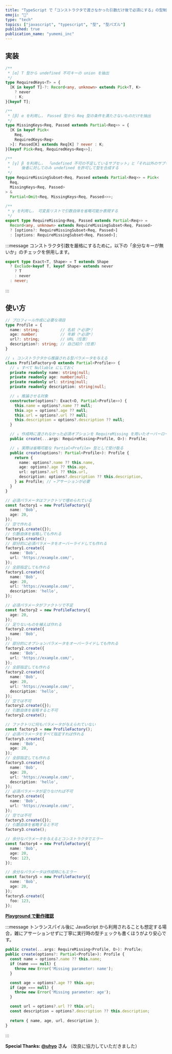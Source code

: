 ```yaml
---
title: "TypeScript で「コンストラクタで渡さなかった引数だけ後で必須にする」の型制約を書く"
emoji: "🧩"
type: "tech"
topics: ["javascript", "typescript", "型", "型パズル"]
published: true
publication_name: "yumemi_inc"
---
```


## 実装

```ts
/**
 * [α] T 型から undefined 不可キーの union を抽出
 */
type RequiredKeys<T> = {
  [K in keyof T]-?: Record<any, unknown> extends Pick<T, K>
    ? never
    : K;
}[keyof T];

/**
 * [β] α を利用し， Passed 型から Req 型の条件を満たさないものだけを抽出
 */
type MissingKeys<Req, Passed extends Partial<Req>> = {
  [K in keyof Pick<
    Req,
    RequiredKeys<Req>
  >]: Passed[K] extends Req[K] ? never : K;
}[keyof Pick<Req, RequiredKeys<Req>>];

/**
 * [γ] β を利用し， 「undefined 不可の不足しているサブセット」と「それ以外のサブセット」を抽出
 *     後者に対してのみ undefined を許可して型を合成する
 */
type RequireMissingSubset<Req, Passed extends Partial<Req>> = Pick<
  Req,
  MissingKeys<Req, Passed>
> &
  Partial<Omit<Req, MissingKeys<Req, Passed>>>;
  
/**
 * γ を利用し， 可変長リストで引数自体を省略可能か表現する
 */
export type RequireMissing<Req, Passed extends Partial<Req>> =
  Record<any, unknown> extends RequireMissingSubset<Req, Passed>
  ? [options?: RequireMissingSubset<Req, Passed>]
  : [options: RequireMissingSubset<Req, Passed>];
```

:::message
コンストラクタ引数を厳格にするために，以下の「余分なキーが無いか」のチェックを併用します。
```ts
export type Exact<T, Shape> = T extends Shape
  ? Exclude<keyof T, keyof Shape> extends never
    ? T
    : never
  : never;
```
:::


## 使い方

```ts
// プロフィール作成に必要な項目
type Profile = {
  name: string;         // 名前（*必須*）
  age: number;          // 年齢（*必須*）
  url?: string;         // URL（任意）
  description?: string; // 自己紹介（任意）
}

// ↓ コンストラクタから推論される型パラメータを与える
class ProfileFactory<O extends Partial<Profile>> {
  // ↓ すべて Nullable にしておく
  private readonly name: string|null;
  private readonly age: number|null;
  private readonly url: string|null;
  private readonly description: string|null;

  // ↓ 推論させる対象
  constructor(options?: Exact<O, Partial<Profile>>) {
    this.name = options?.name ?? null;
    this.age = options?.age ?? null;
    this.url = options?.url ?? null;
    this.description = options?.description ?? null;
  }

  // ↓ 作成時に渡されなかった必須オプションを RequireMissing を用いたオーバーロードで要求
  public create(...args: RequireMissing<Profile, O>): Profile;

  // ↓ 実際は省略可能な Partial<Profile> 型として受け取る
  public create(options?: Partial<Profile>): Profile {
    return {
      name: options?.name ?? this.name,
      age: options?.age ?? this.age,
      url: options?.url ?? this.url,
      description: options?.description ?? this.description,
    } as Profile; // ←アサーションが必要
  }
}

// 必須パラメータはファクトリで埋められている
const factory1 = new ProfileFactory({
  name: 'Bob',
  age: 20,
});
// 空で作れる
factory1.create({});
// 引数自体を省略しても作れる
factory1.create();
// 部分的に必須パラメータをオーバーライドしても作れる
factory1.create({
  name: 'Bob',
  url: 'https://example.com/',
});
// 全部指定しても作れる
factory1.create({
  name: 'Bob',
  age: 20,
  url: 'https://example.com/',
  description: 'hello',
});

// 必須パラメータがファクトリで不足
const factory2 = new ProfileFactory({
  age: 20,
});
// 足りないものを補えば作れる
factory2.create({
  name: 'Bob',
});
// 部分的にオプションパラメータをオーバーライドしても作れる
factory2.create({
  name: 'Bob',
  url: 'https://example.com/',
});
// 全部指定しても作れる
factory2.create({
  name: 'Bob',
  age: 20,
  url: 'https://example.com/',
  description: 'hello',
});
// 空では不可
factory2.create({});
// 引数自体を省略すると不可
factory2.create();

// ファクトリに何もパラメータが与えられていない
const factory3 = new ProfileFactory();
// 必須パラメータをすべて指定すれば作れる
factory3.create({
  name: 'Bob',
  age: 20,
});
// 全部指定しても作れる
factory3.create({
  name: 'Bob',
  age: 20,
  url: 'https://example.com/',
  description: 'hello',
});
// 必須パラメータが足りなければ不可
factory3.create({
  name: 'Bob',
  url: 'https://example.com/',
});
// 空では不可
factory3.create({});
// 引数自体を省略すると不可
factory3.create();

// 余分なパラメータを与えるとコンストラクタでエラー
const factory4 = new ProfileFactory({
  name: 'Bob',
  age: 20,
  foo: 123,
});

// 余分なパラメータは作成時にもエラー
const factory5 = new ProfileFactory({
  name: 'Bob',
  age: 20,
});
factory5.create({
  foo: 123,
});
```

**[Playground で動作確認](https://www.typescriptlang.org/ja/play?#code/PQKhFgCgAIWhtQjcAF1oBVqGj1Q0gyEiGaArgHYAmApgGYCWRZJ0gsHKD3yoLUMgPwyB2DIUVQPZHRASQyBeo0BfilFjAoAFwCeABzLQASmQCOBKgCc6AaTKyAzgB40APmgBeaAG8JCXdBrQA1gd4V0yALQB+AFwqZADGvFokxgCGRLIANNwuRLwA7kQWZAAe0mSkhtAAClTBLqbxumb20NC+0LQAbmRaldCBugDcUAC+8G6yHl4dkFCgEDBw8IBNwKiIQoCUSoAUroDqDIAw-wWRhoZ0WHhBalgcgIbmgG9ygoABdoD6DICqDIBWDIAiDIBBDByABgyAigwi4mNSkHKK0ACyVA2NAA5vojMZVGp4vl1pt6Jlsrk1lppFRIgAbCHqMwWax2GAOJwCXr9QrFYzNSGxSnqTQ6EhgkyQioEszIQIwjZ0eC6VAInIkPKQnmoGr1RotaDtLo9dyeMklKm7Ol6AxM7FswbDMAScaAZuBUBM5ktVoAYBmI5GotHozA4DEAzbGLQBmDLdANEMgFaGQBrDIBuhkAwwyACYZALAMgAsGU2AXQZADEMgFO5QBomhwvX6g+9dVVU4AY-UAoAGAawZAH-azo4gH8GbiWmhbQSARiimM7MIJABAqgAQjQCaDK7dV8fkpISqAUCiMCAMoEABGm2kWKhay58KyAryMJRaMxzNxBSKJXsVPs3cMIMZY+hsLoLIsADJ7HPURjjAB5AC2VFHSq3O7Ve4ncJxZkGVW1o1g0D1xorNATCAJCagDuqYAVwyAJ0M-qAOYMgCo+oADqaAFeBgDK8oIgCA7oApq5MIAvwHYIAFhGAH-OzatlAmTyGE0jQO2yraGQT69q+nJwtA-JIueC5jjiVjriEYQRNEcQJEkqTpNOSKdvRjH9kOI7MQeJAslUNTwLw8iovwhgBHROgyQOw5kA+6j7pObL2IEakaXwRCGIEUl6YC269gZ8lKixh7IFqkAUVRNEKEoACiGSRMEo5oPEfYABaRIoy4YOxgrQNFsVkPYNTBcE6IEOQxgkp4EWuHKyUxXFbESUl4pNASKnoM0gRVRZtRkA0WjecAwDQIA6wyALcMgCrDIAxQxsIA1wyADry9ZZoAo-qAIGR1yAKAZgB3bjIAUFFoHhUOiSh4vYRCRDeZCBIY0haCCbSpudVQddAgCwKoAskqABD-ICTYAEBkgIAkP-2JEwIHbUBA3oOjRnRd51XYALnqAEb5j0ve99gEFo6I6UdJ29kDwPQFdACqygADL3YA33KAPCGH0EuQhjBCd1n8Ijx2nejnXIYAj7qAJy+gDTcvjRNdFAwydYAyYTQIAzQyAM8MMGAJcMgD1DIA-Qx4IAFcaAGtRlwRq6mCAIsMIuAIcMbAS4IgBwcoAEgwtpAWWwqt62bQAYqF0hhLI17lYiSWcZe+RrdQm08fil289AjaAJ4MTrQAAcgQ6LopEg6bdAWbOoAUgyAPIM9jyCddSRNk0A6JEJD8Oisi1HtP1IyCAA+RDB+iX7QInVDJ6n6eZ0Q2fQF9P0l-9jTF6X5eV9XSi11nOdw+ih00727ch53Scpz3ZAZ330Ck+TVCU0QQ-I8Co9l1zBJXXzcuXIA2gyujmgCGMfYoS2cdBBhWEAAU6mabZOnBZb177vOTsuxtZA4gAlLYzTSFFQEAA6Xa+0rDQDvjZbSIC87VDFB3f+gDDBAKbuAyBWlfAoO+nA36Y9EHAIHmgpe0DCG+HgXgmqNEkFAPnhTe+RD77QNoYvehZDcEbwJJ0TentoB83GoAITMsyAEI7BW1xsCAGMGc4L1ABVDF1QA7QyAHOGQWghdIMSciCIQ8xbjnGkWwQACwxsB6mwQAkwywWmoAIRsE5DnREUaA5Np7ZGvkA5xkQtDAjsqomSxhnamzIPEK8Zhv4cg-ptbyPC+aAHztQA2WmAHsGbCeFrjIgvJiHxrsv5YGDM6QA68ovEAGvKBsqjyGsbY+xk9b7EJ0o7FJISv5BJNmkv+lCdDSDhgID2F1QE-XQQ-GBYC2EAOAZ06klCqhN0CN06BqD+nUKbsM4GA9xkVKAaQmoAzkEDzmRdZhS9FmMMwds1hqzqEHJspsqonRG6zhqWdK6gAEwkAEUM7o2CKMFoAGQYZr2C4ZAL53NoAvVVhrCWMS+qAEKGMW-oIKwUANPqgBAhlwBGF0Bsz5HWgBQS21sACM4DaDJHqZ-C2V8tCyGvu0zpgQADkAAhXgg5yWbLGdAAATAABmGZ0b+gwrqAC8vWCo1FZQDRYS2QGKgGlMcTYdlnLOpITQphLCzp7h8oNoKq2RKRVirINfDlvzAAXCYAMCVAAhblNZ6ALNaCF0QYkWgAShmMQqpVAr0VqtFencVO084UupbSzZCzoDkqitIaQ8g7IdUyHteQm1RW8BvMAOlXRtWQCuoAC0UdWAHBjQAWdp2v5ZAFVmLnUOM1aS91vrPWxoJAyll3r4YUv9YG4NwBQ03nDWQSN0bS1VBOfwatZAQ68FLZKzeV1-nq01q80F4LIUOigMi6iOaiWMuxWQXFqT8WOuJe08trK41SugPaQAUQx3EeIIQAOxG60AA4M9rs2rsZXmsphb9oeppX2+NV19VGtkS801WsLVsGtbap0iqs2ztkNejVJK3X3uLY+ytg9fU1qDf4ENIVG0RtCK2tlz7OrJvTZm5VV6b2uoJGSyDXrPrfUCBW2GVbYMBvg4hsNKGo0xs2R25esHu3ol7eh7dPKYnMAdUKkDLqC39oTdKlC6FsLNmDHxy9An8Oavjb8sdEKsyAFV5e4n7Xl63hS6O4U6tIztXQAZgXUumpBLVXEow38k1w6ta+ydOmxsEZz2AeM-JsDhGi1Uqg6Rn6FHvnWawxm-9F6gNGY83en6PmSNlrI0yzdBIfV+po3WhtTaW1MfsCxrtPan3bqHYC15e7rgvBczJ8LkXwPRZLdB6tqWEP1qQxl1DWXAvcdgrxpg-HLMRdAxK6zMqJNYSkxV9zoHFOiegIATXk9XXE-TrfWwYhai0lrBQAFQwizYPp8+qLV0ABZTN4vNquzzVQiMxbbY3eLAWqgUF4LwQIGLGVGa4wOzqs35t2ZiQIrM9xNvbcNgZvbQqACsR3l0naFWd3OEHLv0pu4lkTQHQdVYJPdx70Bnuva3UAA)**

:::message
トンランスパイル後に JavaScript から利用されることも想定する場合，雑にアサーションせずに丁寧に実行時の型チェックも書くほうがより安心です。

```ts
public create(...args: RequireMissing<Profile, O>): Profile;
public create(options?: Partial<Profile>): Profile {
  const name = options?.name ?? this.name;
  if (name === null) {
    throw new Error('Missing parameter: name');
  }

  const age = options?.age ?? this.age;
  if (age === null) {
    throw new Error('Missing parameter: age');
  }

  const url = options?.url ?? this.url;
  const description = options?.description ?? this.description;
  
  return { name, age, url, description };
}
```
:::

**Special Thanks: [@uhyo](https://zenn.dev/uhyo) さん** （改良に協力していただきました）
